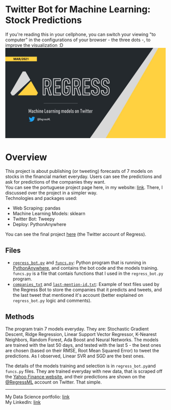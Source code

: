 # **Twitter Bot for Machine Learning: Stock Predictions**   
If you're reading this in your cellphone, you can switch your viewing "to computer" in the configurations of your browser - the three dots -, to improve the visualization :D
![](https://github.com/KenzoBH/Data-Science/blob/main/Images/Regress.jpg)

# Overview   

This project is about publishing (or tweeting) forecasts of 7 models on stocks in the financial market everyday. Users can see the predictions and ask for predictions of the companies they want.     
You can see the portuguese project page here, in my website: [link](https://kenzobh.github.io/projetos/machine-learning-twitter.html). There, I discussed over the project in a simpler way.   
Technologies and packages used:
- Web Scraping: pandas
- Machine Learning Models: sklearn
- Twitter Bot: Tweepy
- Deploy: PythonAnywhere

You can see the final project [here](https://twitter.com/RegressML) (the Twitter account of Regress).

## Files

- [`regress_bot.py`](https://github.com/KenzoBH/Data-Science/blob/main/Twitter_ML/regress_bot.py) and [`funcs.py`](https://github.com/KenzoBH/Data-Science/blob/main/Twitter_ML/funcs.py): Python program that is running in [PythonAnywhere](https://www.pythonanywhere.com/), and contains the bot code and the models training. `funcs.py` is a file that contais functions that I used in the `regress_bot.py` program.
- [`companies_txt`](https://github.com/KenzoBH/Data-Science/blob/main/Twitter_ML/companies.txt) and [`last-mention-id.txt`](https://github.com/KenzoBH/Data-Science/blob/main/Twitter_ML/last-mention-id.txt): Example of text files used by the Regress Bot to store the companies that it predicts and tweets, and the last tweet that mentioned it's account (better explained on `regress_bot.py` logic and comments).

## Methods

The program train 7 models everyday. They are: Stochastic Gradient Descent, Ridge Regression, Linear Support Vector Regressor, K-Nearest Neighbors, Random Forest, Ada Boost and Neural Networks. The models are trained with the last 50 days, and tested with the last 5 - the best ones are chosen (based on their RMSE, Root Mean Squared Error) to tweet the predictions. As I observed, Linear SVR and SGD are the best ones.

The details of the models training and selection is in `regress_bot.py`and `funcs.py` files. They are trained everyday with new data, that is scraped off the [Yahoo Finance website](https://finance.yahoo.com/), and their predictions are shown on the [@RegressML](https://twitter.com/RegressML) account on Twitter. That simple.

-------------------------

My Data Science portfolio: [link](https://github.com/KenzoBH/Data-Science)   
My LinkedIn: [link](https://www.linkedin.com/in/bruno-kenzo/)
